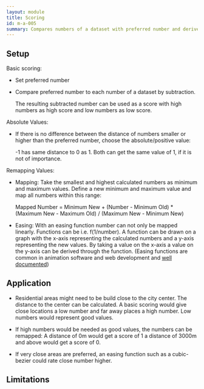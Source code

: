 ```yaml
---
layout: module
title: Scoring
id: m-a-005
summary: Compares numbers of a dataset with preferred number and derives a score from difference.
---
```


## Setup

Basic scoring:

* Set preferred number
  
* Compare preferred number to each number of a dataset by subtraction.
  
    The resulting subtracted number can be used as a score with high numbers as high score and low numbers as low score.

Absolute Values:

* If there is no difference between the distance of numbers smaller or higher than the preferred number, choose the absolute/positive value: 

    -1 has same distance to 0 as 1. Both can get the same value of 1, if it is not of importance.
  
Remapping Values:

* Mapping: Take the smallest and highest calculated numbers as minimum and maximum values. Define a new minimum and maximum value and map all numbers within this range:

    Mapped Number = Minimum New + (Number - Minimum Old) * (Maximum New - Maximum Old) / (Maximum New - Minimum New)

* Easing: With an easing function number can not only be mapped linearly. Functions can be i.e. f(1/number). A function can be drawn on a graph with the x-axis representing the calculated numbers and a y-axis representing the new values. By taking a value on the x-axis a value on the y-axis can be derived through the function.
(Easing functions are common in animation software and web development and [well documented](https://easings.net))

## Application

* Residential areas might need to be build close to the city center. The distance to the center can be calculated. A basic scoring would give close locations a low number and far away places a high number. Low numbers would represent good values.

* If high numbers would be needed as good values, the numbers can be remapped: A distance of 0m would get a score of 1 a distance of 3000m and above would  get a score of 0.

* If very close areas are preferred, an easing function such as a cubic-bezier could rate close number higher.

## Limitations
